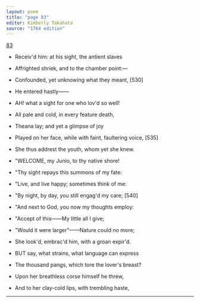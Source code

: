 ```yaml
---
layout: poem
title: "page 83"
editor: Kimberly Takahata
source: "1764 edition"
---
```



[83]()

- Receiv'd him: at his sight, the antient slaves
- Affrighted shriek, and to the chamber point:—
- Confounded, yet unknowing what they meant, [530]
- He entered hastly——

- AH! what a sight for one who lov'd so well!
- All pale and cold, in every feature death,
- Theana lay; and yet a glimpse of joy
- Played on her face, while with faint, faultering voice, [535]
- She thus addrest the youth, whom yet she knew.

- \"WELCOME, my Junio, to thy native shore!
- \"Thy sight repays this summons of my fate:
- \"Live, and live happy; sometimes think of me:
- \"By night, by day, you still engag'd my care; [540]
- \"And next to God, you now my thoughts employ:
- \"Accept of this——My little all I give;
- \"Would it were larger"——Nature could no more;
- She look'd, embrac'd him, with a groan expir'd.

- BUT say, what strains, what language can express
- The thousand pangs, which tore the lover's breast?
- Upon her breathless corse himself he threw,
- And to her clay-cold lips, with trembling haste,

---
